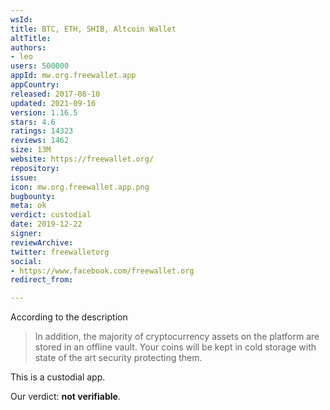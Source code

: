 ```yaml
---
wsId: 
title: BTC, ETH, SHIB, Altcoin Wallet
altTitle: 
authors:
- leo
users: 500000
appId: mw.org.freewallet.app
appCountry: 
released: 2017-08-10
updated: 2021-09-16
version: 1.16.5
stars: 4.6
ratings: 14323
reviews: 1462
size: 13M
website: https://freewallet.org/
repository: 
issue: 
icon: mw.org.freewallet.app.png
bugbounty: 
meta: ok
verdict: custodial
date: 2019-12-22
signer: 
reviewArchive: 
twitter: freewalletorg
social:
- https://www.facebook.com/freewallet.org
redirect_from: 

---
```


According to the description

> In addition, the majority of cryptocurrency assets on the platform are stored
  in an offline vault. Your coins will be kept in cold storage with state of the
  art security protecting them.

This is a custodial app.

Our verdict: **not verifiable**.
